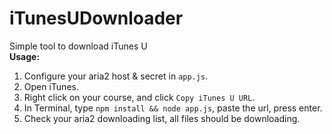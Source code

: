 # iTunesUDownloader
Simple tool to download iTunes U  
**Usage:** 
1. Configure your aria2 host & secret in `app.js`.
2. Open iTunes.
3. Right click on your course, and click `Copy iTunes U URL`.
4. In Terminal, type `npm install && node app.js`, paste the url, press enter.
5. Check your aria2 downloading list, all files should be downloading.
